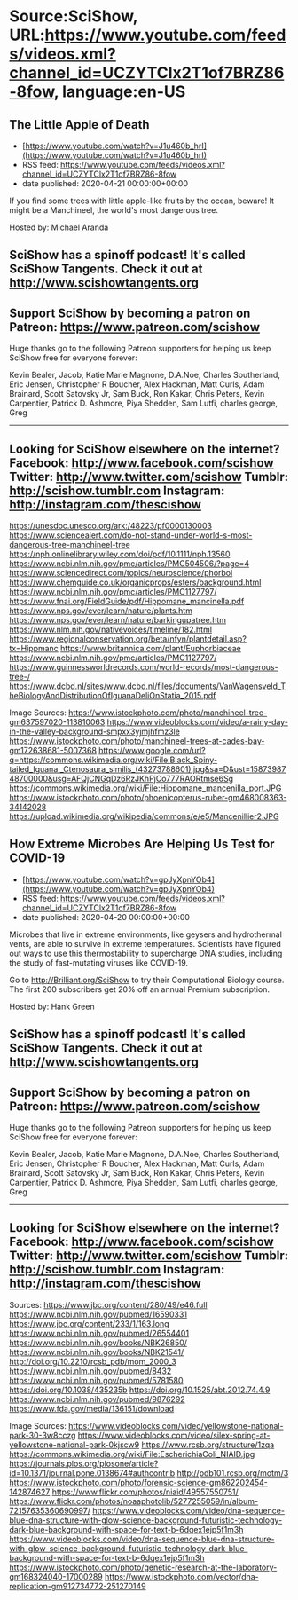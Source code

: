 # Source:SciShow, URL:https://www.youtube.com/feeds/videos.xml?channel_id=UCZYTClx2T1of7BRZ86-8fow, language:en-US

## The Little Apple of Death
 - [https://www.youtube.com/watch?v=J1u460b_hrI](https://www.youtube.com/watch?v=J1u460b_hrI)
 - RSS feed: https://www.youtube.com/feeds/videos.xml?channel_id=UCZYTClx2T1of7BRZ86-8fow
 - date published: 2020-04-21 00:00:00+00:00

If you find some trees with little apple-like fruits by the ocean, beware! It might be a Manchineel, the world's most dangerous tree. 

Hosted by: Michael Aranda

SciShow has a spinoff podcast! It's called SciShow Tangents. Check it out at http://www.scishowtangents.org
----------
Support SciShow by becoming a patron on Patreon: https://www.patreon.com/scishow
----------
Huge thanks go to the following Patreon supporters for helping us keep SciShow free for everyone forever:

Kevin Bealer, Jacob, Katie Marie Magnone, D.A.Noe, Charles Southerland, Eric Jensen, Christopher R Boucher, Alex Hackman, Matt Curls, Adam Brainard, Scott Satovsky Jr, Sam Buck, Ron Kakar, Chris Peters, Kevin Carpentier, Patrick D. Ashmore, Piya Shedden, Sam Lutfi, charles george, Greg

----------
Looking for SciShow elsewhere on the internet?
Facebook: http://www.facebook.com/scishow
Twitter: http://www.twitter.com/scishow
Tumblr: http://scishow.tumblr.com
Instagram: http://instagram.com/thescishow
----------
https://unesdoc.unesco.org/ark:/48223/pf0000130003
https://www.sciencealert.com/do-not-stand-under-world-s-most-dangerous-tree-manchineel-tree
https://nph.onlinelibrary.wiley.com/doi/pdf/10.1111/nph.13560
https://www.ncbi.nlm.nih.gov/pmc/articles/PMC504506/?page=4
https://www.sciencedirect.com/topics/neuroscience/phorbol
https://www.chemguide.co.uk/organicprops/esters/background.html
https://www.ncbi.nlm.nih.gov/pmc/articles/PMC1127797/
https://www.fnai.org/FieldGuide/pdf/Hippomane_mancinella.pdf
https://www.nps.gov/ever/learn/nature/plants.htm
https://www.nps.gov/ever/learn/nature/barkingupatree.htm
https://www.nlm.nih.gov/nativevoices/timeline/182.html
https://www.regionalconservation.org/beta/nfyn/plantdetail.asp?tx=Hippmanc
https://www.britannica.com/plant/Euphorbiaceae
https://www.ncbi.nlm.nih.gov/pmc/articles/PMC1127797/
https://www.guinnessworldrecords.com/world-records/most-dangerous-tree-/ 
https://www.dcbd.nl/sites/www.dcbd.nl/files/documents/VanWagensveld_TheBiologyAndDistributionOfIguanaDeliOnStatia_2015.pdf

Image Sources: 
https://www.istockphoto.com/photo/manchineel-tree-gm637597020-113810063
https://www.videoblocks.com/video/a-rainy-day-in-the-valley-background-smpxx3yjmjhfmz3le
https://www.istockphoto.com/photo/manchineel-trees-at-cades-bay-gm172638681-5007368
https://www.google.com/url?q=https://commons.wikimedia.org/wiki/File:Black_Spiny-tailed_Iguana._Ctenosaura_similis_(43273788601).jpg&sa=D&ust=1587398748700000&usg=AFQjCNGqDz6RzJKhPjCo777RAORtmse6Sg
https://commons.wikimedia.org/wiki/File:Hippomane_mancenilla_port.JPG
https://www.istockphoto.com/photo/phoenicopterus-ruber-gm468008363-34142028
https://upload.wikimedia.org/wikipedia/commons/e/e5/Mancenillier2.JPG

## How Extreme Microbes Are Helping Us Test for COVID-19
 - [https://www.youtube.com/watch?v=gpJyXpnYOb4](https://www.youtube.com/watch?v=gpJyXpnYOb4)
 - RSS feed: https://www.youtube.com/feeds/videos.xml?channel_id=UCZYTClx2T1of7BRZ86-8fow
 - date published: 2020-04-20 00:00:00+00:00

Microbes that live in extreme environments, like geysers and hydrothermal vents, are able to survive in extreme temperatures. Scientists have figured out ways to use this thermostability to supercharge DNA studies, including the study of fast-mutating viruses like COVID-19. 

Go to http://Brilliant.org/SciShow to try their Computational Biology course. The first 200 subscribers get 20% off an annual Premium subscription.

Hosted by: Hank Green

SciShow has a spinoff podcast! It's called SciShow Tangents. Check it out at http://www.scishowtangents.org
----------
Support SciShow by becoming a patron on Patreon: https://www.patreon.com/scishow
----------
Huge thanks go to the following Patreon supporters for helping us keep SciShow free for everyone forever:

Kevin Bealer, Jacob, Katie Marie Magnone, D.A.Noe, Charles Southerland, Eric Jensen, Christopher R Boucher, Alex Hackman, Matt Curls, Adam Brainard, Scott Satovsky Jr, Sam Buck, Ron Kakar, Chris Peters, Kevin Carpentier, Patrick D. Ashmore, Piya Shedden, Sam Lutfi, charles george, Greg

----------
Looking for SciShow elsewhere on the internet?
Facebook: http://www.facebook.com/scishow
Twitter: http://www.twitter.com/scishow
Tumblr: http://scishow.tumblr.com
Instagram: http://instagram.com/thescishow
----------
Sources:
https://www.jbc.org/content/280/49/e46.full
https://www.ncbi.nlm.nih.gov/pubmed/16590331
https://www.jbc.org/content/233/1/163.long
https://www.ncbi.nlm.nih.gov/pubmed/26554401
https://www.ncbi.nlm.nih.gov/books/NBK26850/
https://www.ncbi.nlm.nih.gov/books/NBK21541/
http://doi.org/10.2210/rcsb_pdb/mom_2000_3 
https://www.ncbi.nlm.nih.gov/pubmed/8432
https://www.ncbi.nlm.nih.gov/pubmed/5781580
https://doi.org/10.1038/435235b 
https://doi.org/10.1525/abt.2012.74.4.9 
https://www.ncbi.nlm.nih.gov/pubmed/9876292
https://www.fda.gov/media/136151/download

Image Sources:
https://www.videoblocks.com/video/yellowstone-national-park-30-3w8cczg
https://www.videoblocks.com/video/silex-spring-at-yellowstone-national-park-0kjscw9
https://www.rcsb.org/structure/1zqa
https://commons.wikimedia.org/wiki/File:EscherichiaColi_NIAID.jpg
https://journals.plos.org/plosone/article?id=10.1371/journal.pone.0138674#authcontrib
http://pdb101.rcsb.org/motm/3
https://www.istockphoto.com/photo/forensic-science-gm862202454-142874627
https://www.flickr.com/photos/niaid/49557550751/
https://www.flickr.com/photos/noaaphotolib/5277255059/in/album-72157635360690997/
https://www.videoblocks.com/video/dna-sequence-blue-dna-structure-with-glow-science-background-futuristic-technology-dark-blue-background-with-space-for-text-b-6dqex1ejp5f1m3h
https://www.videoblocks.com/video/dna-sequence-blue-dna-structure-with-glow-science-background-futuristic-technology-dark-blue-background-with-space-for-text-b-6dqex1ejp5f1m3h
https://www.istockphoto.com/photo/genetic-research-at-the-laboratory-gm168324040-17000289
https://www.istockphoto.com/vector/dna-replication-gm912734772-251270149


